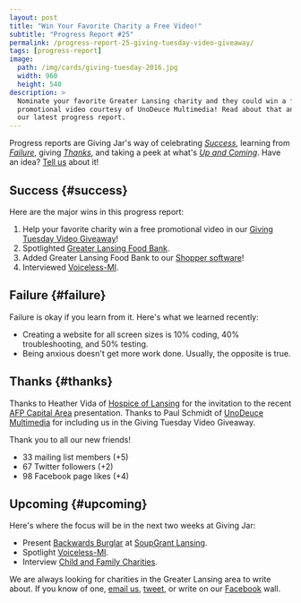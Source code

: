 ```yaml
---
layout: post
title: "Win Your Favorite Charity a Free Video!"
subtitle: "Progress Report #25"
permalink: /progress-report-25-giving-tuesday-video-giveaway/
tags: [progress-report]
image:
  path: /img/cards/giving-tuesday-2016.jpg
  width: 960
  height: 540
description: >
  Nominate your favorite Greater Lansing charity and they could win a free
  promotional video courtesy of UnoDeuce Multimedia! Read about that and more in
  our latest progress report.
---
```


Progress reports are Giving Jar's way of celebrating *[Success][1]*, learning from *[Failure][2]*, giving *[Thanks][3]*, and taking a peek at what's *[Up and Coming][4]*. Have an idea? [Tell us][5] about it!

## Success {#success}

Here are the major wins in this progress report:

1. Help your favorite charity win a free promotional video in our [Giving Tuesday Video Giveaway][11]!
2. Spotlighted [Greater Lansing Food Bank][9].
3. Added Greater Lansing Food Bank to our [Shopper software][8]!
4. Interviewed [Voiceless-MI][10].

## Failure {#failure}

Failure is okay if you learn from it. Here's what we learned recently:

* Creating a website for all screen sizes is 10% coding, 40% troubleshooting, and 50% testing.
* Being anxious doesn't get more work done. Usually, the opposite is true.

## Thanks {#thanks}

Thanks to Heather Vida of [Hospice of Lansing][13] for the invitation to the recent [AFP Capital Area][12] presentation. Thanks to Paul Schmidt of [UnoDeuce Multimedia][14] for including us in the Giving Tuesday Video Giveaway.

Thank you to all our new friends!

* 33 mailing list members (+5)
* 67 Twitter followers (+2)
* 98 Facebook page likes (+4)

## Upcoming {#upcoming}

Here's where the focus will be in the next two weeks at Giving Jar:

* Present [Backwards Burglar][15] at [SoupGrant Lansing][16].
* Spotlight [Voiceless-MI][10].
* Interview [Child and Family Charities][17].

We are always looking for charities in the Greater Lansing area to write about. If you know of one, [email us][5], [tweet][6], or write on our [Facebook][7] wall.



[1]: #success "Success Section"
[2]: #failure "Failure Section"
[3]: #thanks "Thanks Section"
[4]: #upcoming "Upcoming Section"
[5]: mailto:hello@givingjar.org "Email Giving Jar"
[6]: https://twitter.com/givingjar "Giving Jar on Twitter"
[7]: https://www.facebook.com/givingjarorg "Giving Jar on Facebook"
[8]: http://bit.ly/GivingJarShopper "Giving Jar Shopper for Chrome"
[9]: http://blog.givingjar.org/charity-spotlight-greater-lansing-food-bank/ "Greater Lansing Food Bank Spotlight"
[10]: http://www.voiceless-mi.org/ "Voiceless-MI Homepage"
[11]: http://givingjar.org/video-giveaway/ "Giving Tuesday Video Giveaway"
[12]: http://afplansingmi.afpnet.org/ "Association of Fundraising Professionals Capital Area Chapter"
[13]: http://blog.givingjar.org/charity-spotlight-hospice-of-lansing/ "Hospice of Lansing Spotlight on the Giving Jar Blog"
[14]: http://www.unodeuce.com/ "UnoDeuce Multimedia Homepage"
[15]: http://backwardsburglar.com/ "Backwards Burglar Homepage"
[16]: https://soupgrantlansing.com/ "SoupGrant Lansing Homepage"
[17]: http://www.childandfamily.org/ "Child and Family Charities Homepage"
